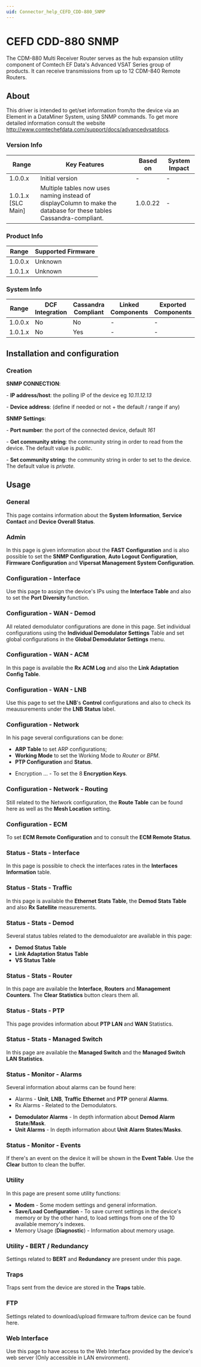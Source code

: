```yaml
---
uid: Connector_help_CEFD_CDD-880_SNMP
---
```


# CEFD CDD-880 SNMP

The CDM-880 Multi Receiver Router serves as the hub expansion utility component of Comtech EF Data's Advanced VSAT Series group of products. It can receive transmissions from up to 12 CDM-840 Remote Routers.

## About

This driver is intended to get/set information from/to the device via an Element in a DataMiner System, using SNMP commands.
To get more detailed information consult the website <http://www.comtechefdata.com/support/docs/advancedvsatdocs>.

### Version Info

| **Range**            | **Key Features**                                                                                                    | **Based on** | **System Impact** |
|----------------------|---------------------------------------------------------------------------------------------------------------------|--------------|-------------------|
| 1.0.0.x              | Initial version                                                                                                     | \-           | \-                |
| 1.0.1.x \[SLC Main\] | Multiple tables now uses naming instead of displayColumn to make the database for these tables Cassandra-compliant. | 1.0.0.22     | \-                |



### Product Info

| **Range** | **Supported Firmware** |
|-----------|------------------------|
| 1.0.0.x   | Unknown                |
| 1.0.1.x   | Unknown                |



### System Info

| **Range** | **DCF Integration** | **Cassandra Compliant** | **Linked Components** | **Exported Components** |
|-----------|---------------------|-------------------------|-----------------------|-------------------------|
| 1.0.0.x   | No                  | No                      | \-                    | \-                      |
| 1.0.1.x   | No                  | Yes                     | \-                    | \-                      |



## Installation and configuration

### Creation

**SNMP CONNECTION**:

\- **IP address/host**: the polling IP of the device eg *10.11.12.13*

\- **Device address**: (define if needed or not + the default / range if any)

**SNMP Settings**:

\- **Port number**: the port of the connected device, default *161*

\- **Get community string**: the community string in order to read from the device. The default value is *public*.

\- **Set community string**: the community string in order to set to the device. The default value is *private.*

## Usage

### General

This page contains information about the **System Information**, **Service Contact** and **Device Overall Status**.

### Admin

In this page is given information about the **FAST Configuration** and is also possible to set the **SNMP Configuration**, **Auto Logout Configuration**, **Firmware Configuration** and **Vipersat Management System Configuration**.

### Configuration - Interface

Use this page to assign the device's IPs using the **Interface Table** and also to set the **Port Diversity** function.

### Configuration - WAN - Demod

All related demodulator configurations are done in this page. Set individual configurations using the **Individual Demodulator Settings** Table and set global configurations in the **Global Demodulator Settings** menu.

### Configuration - WAN - ACM

In this page is available the **Rx ACM Log** and also the **Link Adaptation Config Table**.

### Configuration - WAN - LNB

Use this page to set the **LNB**'s **Control** configurations and also to check its meausurements under the **LNB Status** label.

### Configuration - Network

In his page several configurations can be done:

- **ARP Table** to set ARP configurations;
- **Working Mode** to set the Working Mode to *Router* or *BPM*.
- **PTP Configuration** and **Status**.

<!-- -->

- Encryption ... - To set the 8 **Encryption Keys**.

### Configuration - Network - Routing

Still related to the Network configuration, the **Route Table** can be found here as well as the **Mesh Location** setting.

### Configuration - ECM

To set **ECM Remote Configuration** and to consult the **ECM Remote Status**.

### Status - Stats - Interface

In this page is possible to check the interfaces rates in the **Interfaces Information** table.

### Status - Stats - Traffic

In this page is available the **Ethernet Stats Table**, the **Demod Stats Table** and also **Rx Satellite** measurements.

### Status - Stats - Demod

Several status tables related to the demodualotor are available in this page:

- **Demod Status Table**
- **Link Adaptation Status Table**
- **VS Status Table**

### Status - Stats - Router

In this page are available the **Interface**, **Routers** and **Management Counters**. The **Clear Statistics** button clears them all.

### Status - Stats - PTP

This page provides information about **PTP LAN** and **WAN** Statistics.

### Status - Stats - Managed Switch

In this page are available the **Managed Switch** and the **Managed Switch LAN Statistics**.

### Status - Monitor - Alarms

Several information about alarms can be found here:

- Alarms - **Unit**, **LNB**, **Traffic** **Ethernet** and **PTP** general **Alarms**.
- Rx Alarms - Related to the Demodulators.

<!-- -->

- **Demodulator Alarms** - In depth information about **Demod Alarm State**/**Mask**.
- **Unit Alarms** - In depth information about **Unit** **Alarm States**/**Masks**.

### Status - Monitor - Events

If there's an event on the device it will be shown in the **Event Table**. Use the **Clear** button to clean the buffer.

### Utility

In this page are present some utility functions:

- **Modem** - Some modem settings and general information.
- **Save/Load Configuration** - To save current settings in the device's memory or by the other hand, to load settings from one of the 10 available memory's indexes.
- Memory Usage (**Diagnostic**) - Information about memory usage.

### Utility - BERT / Redundancy

Settings related to **BERT** and **Redundancy** are present under this page.

### Traps

Traps sent from the device are stored in the **Traps** table.

### FTP

Settings related to download/upload firmware to/from device can be found here.

### Web Interface

Use this page to have access to the Web Interface provided by the device's web server (Only accessible in LAN environment).
